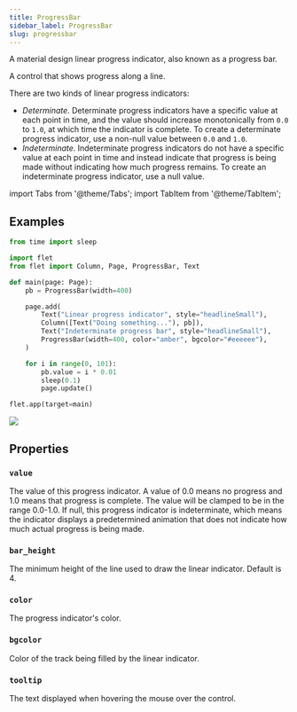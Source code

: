```yaml
---
title: ProgressBar
sidebar_label: ProgressBar
slug: progressbar
---
```


A material design linear progress indicator, also known as a progress bar.

A control that shows progress along a line.

There are two kinds of linear progress indicators:

* *Determinate*. Determinate progress indicators have a specific value at each point in time, and the value should increase monotonically from `0.0` to `1.0`, at which time the indicator is complete. To create a determinate progress indicator, use a non-null value between `0.0` and `1.0`.
* *Indeterminate*. Indeterminate progress indicators do not have a specific value at each point in time and instead indicate that progress is being made without indicating how much progress remains. To create an indeterminate progress indicator, use a null value.

import Tabs from '@theme/Tabs';
import TabItem from '@theme/TabItem';

## Examples

<Tabs groupId="language">
  <TabItem value="python" label="Python" default>

```python
from time import sleep

import flet
from flet import Column, Page, ProgressBar, Text

def main(page: Page):
    pb = ProgressBar(width=400)

    page.add(
        Text("Linear progress indicator", style="headlineSmall"),
        Column([Text("Doing something..."), pb]),
        Text("Indeterminate progress bar", style="headlineSmall"),
        ProgressBar(width=400, color="amber", bgcolor="#eeeeee"),
    )

    for i in range(0, 101):
        pb.value = i * 0.01
        sleep(0.1)
        page.update()

flet.app(target=main)
```
  </TabItem>
</Tabs>

<img src="/img/docs/controls/progress-bar/custom-progress-bars.gif"/>

## Properties

### `value`

The value of this progress indicator. A value of 0.0 means no progress and 1.0 means that progress is complete. The value will be clamped to be in the range 0.0-1.0. If null, this progress indicator is indeterminate, which means the indicator displays a predetermined animation that does not indicate how much actual progress is being made.

### `bar_height`

The minimum height of the line used to draw the linear indicator. Default is 4.

### `color`

The progress indicator's color.

### `bgcolor`

Color of the track being filled by the linear indicator.

### `tooltip`

The text displayed when hovering the mouse over the control.